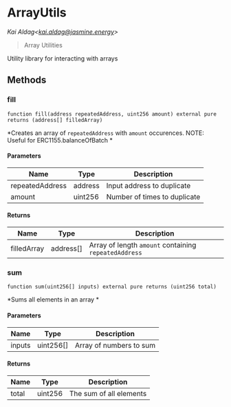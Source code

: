 # ArrayUtils

*Kai Aldag&lt;kai.aldag@jasmine.energy&gt;*

> Array Utilities

Utility library for interacting with arrays



## Methods

### fill

```solidity
function fill(address repeatedAddress, uint256 amount) external pure returns (address[] filledArray)
```



*Creates an array of `repeatedAddress` with `amount` occurences. NOTE: Useful for ERC1155.balanceOfBatch *

#### Parameters

| Name | Type | Description |
|---|---|---|
| repeatedAddress | address | Input address to duplicate |
| amount | uint256 | Number of times to duplicate |

#### Returns

| Name | Type | Description |
|---|---|---|
| filledArray | address[] | Array of length `amount` containing `repeatedAddress` |

### sum

```solidity
function sum(uint256[] inputs) external pure returns (uint256 total)
```



*Sums all elements in an array *

#### Parameters

| Name | Type | Description |
|---|---|---|
| inputs | uint256[] | Array of numbers to sum |

#### Returns

| Name | Type | Description |
|---|---|---|
| total | uint256 | The sum of all elements |




